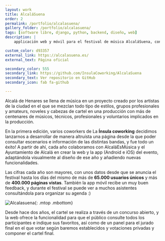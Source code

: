 ```yaml
---
layout: work
title: AlcaláSuena
order: 2
permalink: /portfolio/alcalasuena/
gallery_folder: /portfolio/alcalasuena/
tags: [software libre, django, python, backend, diseño, web]
description: |
    applicación web y móvil para el festival de música AlcaláSuena, con perfil de bandas, horarios, formularios de inscripción y votación online de concurso... ya va a por su 4ª edición! 

custom_color: d93357
external_link: https://alcalasuena.es/
external_text: Página oficial

secondary_color: 555
secondary_link: https://github.com/InsulaCoworking/AlcalaSuena
secondary_text: Ver repositorio en GitHub
secondary_icon: fab fa-github

---
```


Alcalá de Henares se llena de música en un proyecto creado por los artistas de la ciudad en el que se mezclan todo tipo de estilos, grupos profesionales y amateurs, noveles y cabezas de cartel en una producción con más de centenares de músicos, técnicos, profesionales y voluntarios implicados en la producción.

En la primera edición, varios coworkers de La **Ínsula coworking** decidimos lanzarnos a desarrollar de manera altruísta una página desde la que poder consultar escenarios e información de las distintas bandas, y fue todo un éxito! A partir de ahí, cada año colaboramos con AlcaláEsMúsica y el Ayuntamiento de Alcalá en crear la web y la app (Android e iOS) del evento, adaptándola visualmente al diseño de ese año y añadiendo nuevas funcionalidades.

Las cifras cada año son mayores, con unos datos desde que se anuncia el festival hasta los días del mismo de más de **65.000 usuarios únicos** y más de **400.000 páginas vistas**. También la app móvil recibe un muy buen feedback, y durante el festival se puede ver a muchos asistentes consultándola para organizar su agenda :)

![Alcalasuena]({{site.baseurl}}/assets/img/static/alcalasuena.jpg "Alcalasuena"){: .mtop .mbottom}

Desde hace dos años, el cartel se realiza a través de un concurso abierto, y la web ofrece la funcionalidad para que el público consulte todos los participantes e indique sus favoritos, así como de un panel para el jurado final en el que votar según baremos establecidos y votaciones privadas y componer el cartel final.

